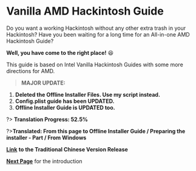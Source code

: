 # Vanilla AMD Hackintosh Guide

Do you want a working Hackintosh without any other extra trash in your Hackintosh? Have you been waiting for a long time for an All-in-one AMD Hackintosh Guide?

**Well, you have come to the right place!** 😆 

This guide is based on Intel Vanilla Hackintosh Guides with some more directions for AMD.

> **MAJOR UPDATE:** 
1. **Deleted the Offline Installer Files. Use my script instead.**
2. **Config.plist guide has been UPDATED.**
3. **Offline Installer Guide is UPDATED too.**

?> **Translation Progress: 52.5%**

?>**Translated: From this page to Offline Installer Guide / Preparing the installer - Part / From Windows**

[**Link**](https://kb.hackintoshisfun.ml/clover/v/traditional-chinese/) **to the Traditional Chinese Version Release**

[**Next Page**](./what-is-this/introduction/) for the introduction